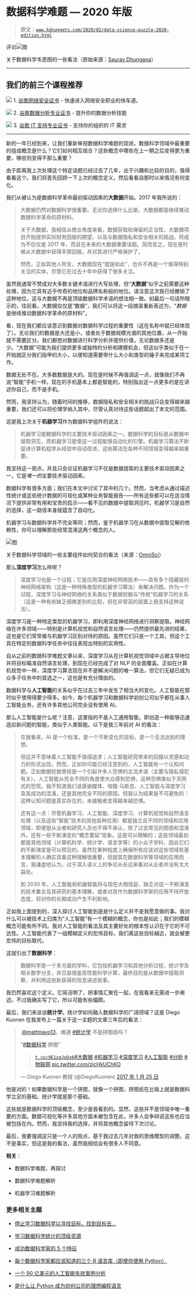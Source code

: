 # 数据科学难题 — 2020 年版

> 原文：[`www.kdnuggets.com/2020/02/data-science-puzzle-2020-edition.html`](https://www.kdnuggets.com/2020/02/data-science-puzzle-2020-edition.html)

评论![图](img/85c97df6935708eec8b53641d926a592.png)

关于数据科学韦恩图的一些看法（原始来源：[Saurav Dhungana](https://medium.com/craftdata-labs/on-building-effective-data-science-teams-4813a4b82939)）

* * *

## 我们的前三个课程推荐

![](img/0244c01ba9267c002ef39d4907e0b8fb.png) 1\. [谷歌网络安全证书](https://www.kdnuggets.com/google-cybersecurity) - 快速进入网络安全职业的快车道。

![](img/e225c49c3c91745821c8c0368bf04711.png) 2\. [谷歌数据分析专业证书](https://www.kdnuggets.com/google-data-analytics) - 提升你的数据分析技能

![](img/0244c01ba9267c002ef39d4907e0b8fb.png) 3\. [谷歌 IT 支持专业证书](https://www.kdnuggets.com/google-itsupport) - 支持你的组织的 IT 需求

* * *

新的一年已经到来，让我们重新审视数据科学难题的现状。数据科学领域中最重要的组成概念是什么？它们如何相互结合？这些概念中哪些在上一期之后变得更为重要，哪些则变得不那么重要？

由于距离我上次处理这个特定话题已经过去了几年，出于兴趣和比较的目的，值得看看这个。我们将首先回顾一下上次的概念定义，然后看看自那时以来情况有何变化。

我们从被认为是数据科学革命最初驱动因素的**大数据**开始。2017 年我所说的：

> 大数据仍然对数据科学很重要。无论你选择什么比喻，大数据都是继续推动数据科学革命的原材料。
> 
> 关于大数据，我相信从商业角度来看，数据获取和保留的正当性、大数据项目开始提供实际财务回报的期望，以及与数据隐私和安全相关的挑战，将成为不仅仅是 2017 年，而且在未来的大数据重要话题。简而言之，现在是时候从大数据中获得丰厚回报，并对其进行严格保护了。
> 
> 然而，正如其他人所言，大数据现在“就是如此”，也许不再是一个值得特别关注的实体，尽管它在过去十年中获得了很多关注。

虽然我通常不赞成对大多数关键术语进行大写处理，但“**大数据**”似乎之前需要这种处理，因为它具有近乎传奇的地位和品牌名称般的地位。请注意这次我已经撤销了这种地位，这与大数据不再是顶级数据科学术语的想法相一致。如最后一句话所暗示的，往前看，大数据仅仅是“数据”，我们可以将这一段摘录重新表述为，"*数据*是继续推动数据科学革命的原材料"。

看，现在我们都应该意识到数据对数据科学过程的重要性（这在名称中就已经体现了）。无论我们的数据是大还是小，或者处于数据规模光谱的其他位置，从一开始就不需要区分。我们都想对数据进行科学分析并提供价值，无论数据多还是少。“大数据”可能为我们提供更多或独特的分析和建模机会，但这似乎类似于在一开始就区分我们指甲的大小，以便知道需要带什么大小和类型的锤子来完成某项工作。

数据无处不在。大多数数据是大的。现在是时候不再强调这一点，就像我们不再说“智能”手机一样。现在的手机基本上都是智能的，特别指出这一点更多的是在讲述你自己，而不是手机。

然而，我坚持认为，随着时间的推移，数据隐私和安全相关的挑战只会变得越来越重要，我们还可以将伦理学纳入其中，尽管认真对待这些话题超出了本文的范围。

这是我上次关于**机器学习**作为数据科学组件的说法：

> 机器学习是数据科学的主要技术驱动因素之一。数据科学的目标是从数据中提取洞见，而机器学习是使这一过程能够自动化的引擎。机器学习算法不断促进计算机程序从经验中自动改进，这些算法在各种不同领域变得越来越重要。

我坚持这一观点，并且只会论证机器学习不仅是数据提取的主要技术驱动因素之一，它是*唯一的*主要技术驱动因素。

数据科学有很多方面；我们在本文中讨论了其中的几个。然而，当考虑从通过描述性统计或这些统计数据的可视化或某种业务智能报告——所有这些都可以在适当情况下提供非常有用和宝贵的启示——看不见的数据中提取洞见时，机器学习是自然的选择，这一路径本身就蕴含了自动化。

机器学习与数据科学并不完全等同；然而，鉴于机器学习在从数据中提取见解的依赖性，你可以理解那些经常混淆这两个概念的人。

![图](img/b5c2ab14a59b92c25bc5530e5ce4fe0e.png)

关于数据科学领域的一些主要组件如何契合的看法（来源：[OmniSci](https://www.omnisci.com/learn/resources/data-science)）

那么**深度学习**怎么样呢？

> 深度学习也是一个过程；它是应用深度神经网络技术——具有多个隐藏层的神经网络架构（这是一种特殊类型的机器学习算法）来解决问题。作为一个过程，深度学习与神经网络的关系类似于数据挖掘与“传统”机器学习的关系（这是一种有些缺乏细微差别的比较，但在非常高的层面上我支持这种说法）。

深度学习是一种特定类型的机器学习，即利用深度神经网络进行洞察提取。神经网络在许多领域——特别是计算机视觉和自然语言处理——仍然提供最先进的结果，这也是它们常常被与机器学习区别对待的原因。虽然它们只是一个工具，但这个工具在特定的数据科学任务中往往表现出特别的实用性。

自从之前的数据科学难题文章以来，深度学习从在计算机视觉领域中占据主导地位并将目标瞄准自然语言处理，到现在已经完成了对 NLP 的全面覆盖。正如在计算机视觉中一样，深度学习算法现在并不是解决问题的唯一算法，但它们无疑已成为众多子任务中的首选之一，这也是有充分理由的。

数据科学与**人工智能**的关系似乎在过去三年中发生了相当大的变化。人工智能在那时似乎使用得要少得多。如今，每个机器学习和数据科学初创公司似乎都在从事人工智能业务，还有许多其他公司完全没有使用 AI。

那么人工智能是什么呢？注意，这里指的不是人工通用智能，即创造一种能够迅速适应新问题的智能，类似于人类智能。以下是我三年前对 AI 的看法：

> 在我看来，AI 是一个标准，是一个不断变化的目标，是一个无法达到的理想。
> 
> 但这并不意味着人工智能不值得追求；人工智能研究带来的回报以灵感和动力的形式出现。然而，正如你可能已经注意到的，人工智能有一个认知问题。正如数据挖掘曾经是一个引起许多人恐惧的主流术语（主要与隐私侵犯有关），人工智能从完全不同的角度使大众感到恐惧，这种恐惧类似于天网式的恐慌。我不知道我们该感谢媒体、埃隆·马斯克、人工智能与深度学习及其成功的混淆，还是其他完全不同的原因，但我认为结果是不可避免的：这种认知问题是真实存在的，未接触者变得越来越恐惧。
> 
> 还有这一点：尽管机器学习、人工智能、深度学习、计算机视觉和自然语言处理（以及这些“智能”技术的其他各种应用）都是独立且不同的领域和应用领域，即便是从业者和研究人员也不得不承认，除了过去常见的困惑和混淆外，还有一些不断演变的“概念蔓延”现象。这是可以理解的；这些领域最初都是其他领域（计算机科学、统计学、语言学等）的小众子学科，因此它们的不断演变是可以预见的。虽然在某种程度上确保所有应该对这些领域有基本理解的人确实具备这种理解很重要，但就其在数据科学等领域的应用而言，我谦虚地认为，过于深入语义上的争论从长远来看对从业者并没有太大益处。
> 
> 到 2030 年，人工智能和机器智能将与现在大相径庭，缺乏对这一不断演变的技术集合及其研究的基本理解，或者对其作为数据科学家的应用不持开放态度，将对你的长期成功产生不利影响。

正如我上面提到的，深入探讨人工智能到底是什么定义并不是我愿意做的事。我对什么可以被技术上归类为“人工智能”有一个模糊的概念，你也是如此；我们的模糊概念可能有所不同。我对人工智能的看法及其主要好处的根本性认识在于它的不可达性。人工智能代表了一组模糊定义的宏伟目标，我们离这些目标越近，就会被更宏伟的目标取代。

这就引出了**数据科学**：

> 数据科学是一个多方面的学科，它包括机器学习和其他分析过程、统计学及相关数学分支，并日益借鉴高性能科学计算，最终目的是从数据中提取洞察，并利用这些新获得的信息讲述故事。

我仍然喜欢这个定义。它简洁明了，把事情汇聚在一起，在我看来无需进一步阐述。不过我确实写了它，所以可能有些偏颇。

最后，我们来谈谈**统计学**。统计学如何融入数据科学的广阔领域？这是 Diego Kuonen 在我发布上一篇关于这一主题的文章三年后的看法：

> .[@mattmayo13](https://twitter.com/mattmayo13?ref_src=twsrc%5Etfw)，难道 [#统计学](https://twitter.com/hashtag/Statistics?src=hash&ref_src=twsrc%5Etfw) 不是拼图纸吗？
> 
> “[#数据科学](https://twitter.com/hashtag/DataScience?src=hash&ref_src=twsrc%5Etfw) 拼图”
> 
> > [`t.co/9E1zqJoDx6`](https://t.co/9E1zqJoDx6)[#大数据](https://twitter.com/hashtag/BigData?src=hash&ref_src=twsrc%5Etfw) [#机器学习](https://twitter.com/hashtag/ML?src=hash&ref_src=twsrc%5Etfw) [#深度学习](https://twitter.com/hashtag/DL?src=hash&ref_src=twsrc%5Etfw) [#人工智能](https://twitter.com/hashtag/AI?src=hash&ref_src=twsrc%5Etfw) [#分析](https://twitter.com/hashtag/Analytics?src=hash&ref_src=twsrc%5Etfw) [#物联网](https://twitter.com/hashtag/IoT?src=hash&ref_src=twsrc%5Etfw) [pic.twitter.com/zjcHkUChKO](https://t.co/zjcHkUChKO)
> > 
> — Diego Kuonen 教授 (@DiegoKuonen) [2017 年 1 月 25 日](https://twitter.com/DiegoKuonen/status/824255316347015169?ref_src=twsrc%5Etfw)

他是对的！如果数据科学是一个拼图，就像一个拼图，拼图纸在比喻上就是数据科学立足的基础。统计学就是那个基础。

这些就是数据科学的顶级概念，至少是我看到的。显然，这些并不是领域中唯一重要的方面。数据可视化等许多其他方面未被包含在此，许多人会争辩说这些也应当被包括在内。然而，我坚持我的选择，并将其他概念留待下次讨论。

最后，我要强调这只是一个人的观点，基于我过去几年对我的思维模型的调整。这不是事实，但这是我的看法，虽然我相信会有很多人不同意。

**相关**：

+   数据科学难题，再探讨

+   数据科学难题解析

+   机器学习难题解析

### 更多相关主题

+   [停止学习数据科学以寻找目标，找到目标去…](https://www.kdnuggets.com/2021/12/stop-learning-data-science-find-purpose.html)

+   [学习数据科学统计的顶级资源](https://www.kdnuggets.com/2021/12/springboard-top-resources-learn-data-science-statistics.html)

+   [成功数据科学家的 5 个特征](https://www.kdnuggets.com/2021/12/5-characteristics-successful-data-scientist.html)

+   [每个数据科学家都应该知道的三个 R 语言库（即使你使用 Python）](https://www.kdnuggets.com/2021/12/three-r-libraries-every-data-scientist-know-even-python.html)

+   [一个 90 亿美元的人工智能失败案例分析](https://www.kdnuggets.com/2021/12/9b-ai-failure-examined.html)

+   [是什么让 Python 成为初创公司的理想编程语言](https://www.kdnuggets.com/2021/12/makes-python-ideal-programming-language-startups.html)

